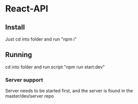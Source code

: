 # React-API

## Install
Just cd into folder and run "npm i"

## Running
cd into folder and run script "npm run start:dev"

### Server support
Server needs to be started first, and the server is found in the master/dev/server repo
